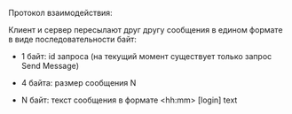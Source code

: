 Протокол взаимодействия:

Клиент и сервер пересылают друг другу сообщения в едином формате в виде последовательности байт:

* 1 байт: id запроса (на текущий момент существует только запрос Send Message)

* 4 байта: размер сообщения N

* N байт: текст сообщения в формате \<hh\:mm\> \[login\] text 
